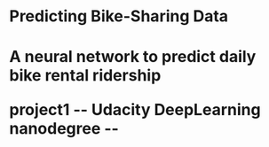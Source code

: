 <h1>Predicting Bike-Sharing Data<h1>


A neural network to predict daily bike rental ridership

project1 -- Udacity DeepLearning nanodegree --

